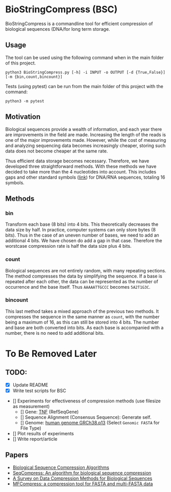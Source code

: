 # BioStringCompress (BSC)
BioStringCompress is a commandline tool for efficient compression of biological sequences (DNA/for long term storage.

## Usage

The tool can be used using the following command when in the main folder of this project.

`python3 BioStringCompress.py [-h] -i INPUT -o OUTPUT [-d {True,False}] [-m {bin,count,bincount}]`

Tests (using pytest) can be run from the main folder of this project with the command:

`python3 -m pytest`

## Motivation
Biological sequences provide a wealth of information, and each year there are improvements in the field are made.
Increasing the length of the reads is one of the major improvements made.
However, while the cost of measuring and analyzing sequencing data becomes increasingly cheaper, storing such data does not become cheaper at the same rate.

Thus efficient data storage becomes necessary. Therefore, we have developed three straightforward methods. With these methods we have decided to take more than the 4 nucleotides into account. This includes gaps and other standard symbols ([link](https://www.bioinformatics.org/sms/iupac.html)) for DNA/RNA sequences, totaling 16 symbols.

## Methods
### bin
Transform each base (8 bits) into 4 bits. This theoretically decreases the data size by half. In practice, computer systems can only store bytes (8 bits). Thus in the case of an uneven number of bases, we need to add an additional 4 bits. We have chosen do add a gap in that case. Therefore the worstcase compression rate is half the data size plus 4 bits.

### count
Biological sequences are not entirely random, with many repeating sections. The method compresses the data by simplifying the sequence. If a base is repeated after each other, the data can be represented as the number of occurrence and the base itself. Thus `AAAAATTGCCC` becomes `5A2T1G3C`.

### bincount
This last method takes a mixed approach of the previous two methods. It compresses the sequence in the same manner as `count`, with the number being a maximum of 16, as this can still be stored into 4 bits. The number and base are both converted into bits. As each base is accompanied with a number, there is no need to add additional bits.

# To Be Removed Later
## TODO:
  - [x] Update README
  - [x] Write test scripts for BSC
  - [] Experiments for effectiveness of compression methods (use filesize as measurement)
    - [] Gene: [TNF](https://www.ncbi.nlm.nih.gov/search/all/?term=TNF) (RefSeqGene)
    - [] Sequence Alignment (Consensus Sequence): Generate self.
    - [] Genome: [human genome GRCh38.p13](https://www.ncbi.nlm.nih.gov/search/all/?term=human%20genome) (Select `Genomic FASTA` for File Type)
  - [] Plot results of experiments
  - [] Write report/article

## Papers
 * [Biological Sequence Compression Algorithms](https://www.jsbi.org/pdfs/journal1/GIW00/GIW00F05.pdf)
 * [SeqCompress: An algorithm for biological sequence compression](https://www.sciencedirect.com/science/article/pii/S0888754314001499)
 * [A Survey on Data Compression Methods for Biological Sequences](https://www.mdpi.com/2078-2489/7/4/56/htm)
 * [MFCompress: a compression tool for FASTA and multi-FASTA data](https://academic.oup.com/bioinformatics/article/30/1/117/236841)
